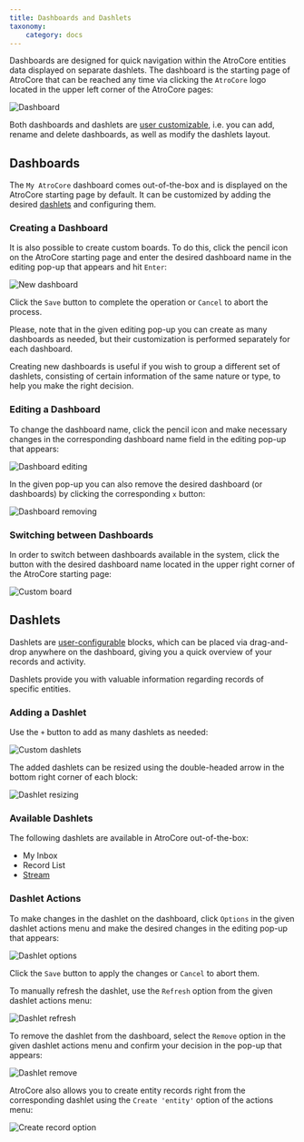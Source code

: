 ```yaml
---
title: Dashboards and Dashlets
taxonomy:
    category: docs
---
```


Dashboards are designed for quick navigation within the AtroCore entities data displayed on separate dashlets. The dashboard is the starting page of AtroCore that can be reached any time via clicking the `AtroCore` logo located in the upper left corner of the AtroCore pages:

![Dashboard](./_assets/dashboard-interface.jpg)

Both dashboards and dashlets are [user customizable](./user-interface.md), i.e. you can add, rename and delete dashboards, as well as modify the dashlets layout.

## Dashboards

The `My AtroCore` dashboard comes out-of-the-box and is displayed on the AtroCore starting page by default. It can be customized by adding the desired [dashlets](#dashlets) and configuring them. 

### Creating a Dashboard

It is also possible to create custom boards. To do this, click the pencil icon on the AtroCore starting page and enter the desired dashboard name in the editing pop-up that appears and hit `Enter`:

![New dashboard](././_assets/dashboard-new-core.jpg)

Click the `Save` button to complete the operation or `Cancel` to abort the process.

Please, note that in the given editing pop-up you can create as many dashboards as needed, but their customization is performed separately for each dashboard. 

Creating new dashboards is useful if you wish to group a different set of dashlets, consisting of certain information of the same nature or type, to help you make the right decision.

### Editing a Dashboard

To change the dashboard name, click the pencil icon and make necessary changes in the corresponding dashboard name field in the editing pop-up that appears:

![Dashboard editing](././_assets/dashboard-editing.jpg)

In the given pop-up you can also remove the desired dashboard (or dashboards) by clicking the corresponding `x` button:

![Dashboard removing](././_assets/dashboard-removing.jpg)

### Switching between Dashboards

In order to switch between dashboards available in the system, click the button with the desired dashboard name located in the upper right corner of the AtroCore starting page:

![Custom board](././_assets/custom-board.jpg)

## Dashlets

Dashlets are [user-configurable](./user-interface.md) blocks, which can be placed via drag-and-drop anywhere on the dashboard, giving you a quick overview of your records and activity. 

Dashlets provide you with valuable information regarding records of specific entities.

### Adding a Dashlet

Use the `+` button to add as many dashlets as needed:

![Custom dashlets](././_assets/custom-dashlets-core.jpg)

The added dashlets can be resized using the double-headed arrow in the bottom right corner of each block:

![Dashlet resizing](././_assets/dashlet-resizing.jpg)

### Available Dashlets

The following dashlets are available in AtroCore out-of-the-box:
- My Inbox
- Record List
- [Stream](./stream.md)

### Dashlet Actions 

To make changes in the dashlet on the dashboard, click `Options` in the given dashlet actions menu and make the desired changes in the editing pop-up that appears:

![Dashlet options](././_assets/dashlet-options-core.jpg)

Click the `Save` button to apply the changes or `Cancel` to abort them.

To manually refresh the dashlet, use the `Refresh` option from the given dashlet actions menu:

![Dashlet refresh](././_assets/dashlet-refresh.jpg)

To remove the dashlet from the dashboard, select the `Remove` option in the given dashlet actions menu and confirm your decision in the pop-up that appears:

![Dashlet remove](././_assets/dashlet-remove-core.jpg)

AtroCore also allows you to create entity records right from the corresponding dashlet using the `Create 'entity'` option of the actions menu:

![Create record option](././_assets/create-record-option.jpg)
